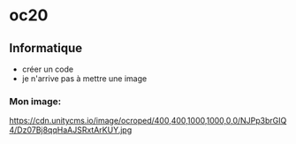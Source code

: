 # oc20
## Informatique
* créer un code
* je n'arrive pas à mettre une image
### Mon image:


https://cdn.unitycms.io/image/ocroped/400,400,1000,1000,0,0/NJPp3brGIQ4/Dz07Bj8qqHaAJSRxtArKUY.jpg

